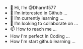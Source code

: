 - 👋 Hi, I’m @Dharm1577
- 👀 I’m interested in Github ...
- 🌱 I’m currently learning ...
- 💞️ I’m looking to collaborate on ...
- 📫 How to reach me ...
-   How I'm perfect In Coding ... 
-   How I'm start github learning ...
<!---
Dharm1577/Dharm1577 is a ✨ special ✨ repository because its `README.md` (this file) appears on your GitHub profile.
You can click the Preview link to take a look at your changes.
--->
